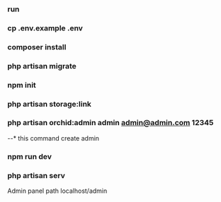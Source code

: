 ### run
### cp .env.example .env
### composer install
### php artisan migrate
### npm init
### php artisan storage:link
### php artisan orchid:admin admin admin@admin.com 12345
--* this command create admin
### npm run dev
### php artisan serv
Admin panel path localhost/admin
